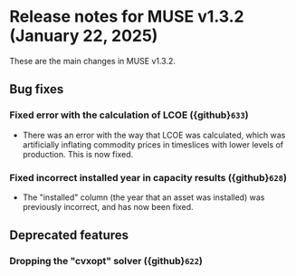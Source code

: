 # Release notes for MUSE v1.3.2 (January 22, 2025)

These are the main changes in MUSE v1.3.2.

## Bug fixes

### Fixed error with the calculation of LCOE ({github}`633`)

- There was an error with the way that LCOE was calculated, which was artificially inflating commodity prices in timeslices with lower levels of production. This is now fixed.

### Fixed incorrect installed year in capacity results ({github}`628`)

- The "installed" column (the year that an asset was installed) was previously incorrect, and has now been fixed.

## Deprecated features

### Dropping the "cvxopt" solver ({github}`622`)

